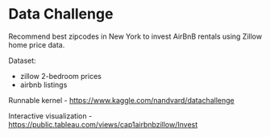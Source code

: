 # Data Challenge
Recommend best zipcodes in New York to invest AirBnB rentals using Zillow home price data.

Dataset:
- zillow 2-bedroom prices
- airbnb listings

Runnable kernel - https://www.kaggle.com/nandvard/datachallenge

Interactive visualization - https://public.tableau.com/views/cap1airbnbzillow/Invest
